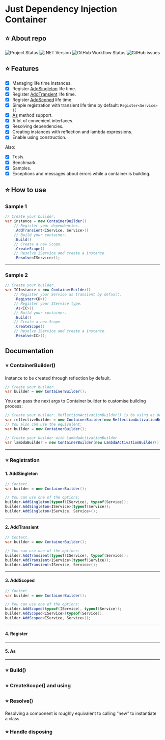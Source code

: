 # Just Dependency Injection Container

## :star: About repo
![Project Status](https://img.shields.io/badge/Status-In%20progress-blue) ![.NET Version](https://img.shields.io/badge/.NET-6.0-%23%09%2300cc66) ![GitHub Workflow Status](https://img.shields.io/github/actions/workflow/status/Annarimma/JustDependencyInjectionContainer/dotnet.yml) ![GitHub issues](https://img.shields.io/github/issues/Annarimma/JustDependencyInjectionContainer)

## :star: Features
- [x] Managing life time instances.
- [x] Register [AddSingleton](#1-addsingleton) life time.
- [x] Register [AddTransient](#2-addtransient) life time.
- [x] Register [AddScoped](#3-addscoped) life time.
- [x] Simple registration with transient life time by default: ```Register<Service>()```
- [x] [As](#5-as) method support.
- [x] A lot of convenient interfaces.
- [x] Resolving dependencies.
- [x] Creating instances with reflection and lambda expressions.
- [x] Enable using construction.

Also:
- [x] Tests.
- [x] Benchmark.
- [x] Samples.
- [x] Exceptions and messages about errors while a container is building.

## :star:  How to use

### Sample 1
```csharp
// Create your builder.
var instance = new ContainerBuilder()
    // Register your dependencies.
    .AddTransient<IService, Service>()
    // Build your container.
    .Build()
    // Create a new Scope.
    .CreateScope()
    // Resolve IService and create a instance.
    .Resolve<IService>();
```
- - -
### Sample 2
```csharp
// Create your builder.
var ICInstance = new ContainerBuilder()
    // Register your Service as transient by default.
    .Register<CD>()
    // Register your IService type.
    .As<IC>()
    // Build your container.
    .Build()
    // Create a new Scope.
    .CreateScope()
    // Resolve IService and create a instance.
    .Resolve<IC>();
```

## Documentation

### :star: ContainerBuilder()

Instance to be created through reflection by default.
```csharp
// Create your builder.
var builder = new ContainerBuilder();
```

You can pass the next args to Container builder to customise building process:
```csharp
// Create your builder. ReflectionActivationBuilder() is be using as default.
var reflectiveBuilder = new ContainerBuilder(new ReflectionActivationBuilder());
// You also can use the equivalent: 
var builder = new ContainerBuilder();

// Create your builder with LambdaActivationBuilder.
var lambdaBuilder = new ContainerBuilder(new LambdaActivationBuilder());
```
- - -
### :star: Registration

#### 1. AddSingleton
```csharp
// Context.
var builder = new ContainerBuilder();
```
```csharp
// You can use one of the options:
builder.AddSingleton(typeof(IService), typeof(Service));
builder.AddSingleton<IService>(typeof(Service));
builder.AddSingleton<IService, Service>();
```
- - -
#### 2. AddTransient
```csharp
// Context.
var builder = new ContainerBuilder();
```
```csharp
// You can use one of the options:
builder.AddTransient(typeof(IService), typeof(Service));
builder.AddTransient<IService>(typeof(Service));
builder.AddTransient<IService, Service>();
```
- - -
#### 3. AddScoped
```csharp
// Context.
var builder = new ContainerBuilder();
```
```csharp
// You can use one of the options:
builder.AddScoped(typeof(IService), typeof(Service));
builder.AddScoped<IService>(typeof(Service));
builder.AddScoped<IService, Service>();
```
- - -
#### 4. Register

- - -
#### 5. As

- - -
### :star: Build()

### :star: CreateScope() and using

### :star: Resolve()
Resolving a component is roughly equivalent to calling “new” to instantiate a class.


### :star: Handle disposing